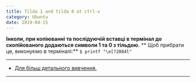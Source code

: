 ```yaml
---
title: Tilda 1 and tilda 0 at ctrl-v
category: Ubuntu
date: 2019-04-15
---
```


**Інколи, при копіюванні та послідуючій вставці в термінал до скопійованого додаються символи 1 та 0 з тільдою.**
** Щоб прибрати це, виконуємо в терміналі:**
`$ printf "\e[?2004l"`

-----

* <a href="http://bit.ly/2BpM5uc" target="_blank" rel="noopener">Для більш детального вивчення.</a>

-----